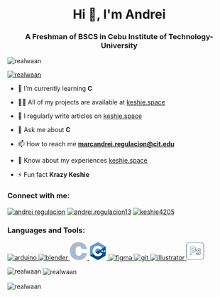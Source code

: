 <h1 align="center">Hi 👋, I'm Andrei</h1>
<h3 align="center">A Freshman of BSCS in Cebu Institute of Technology-University</h3>

<p align="left"> <img src="https://komarev.com/ghpvc/?username=realwaan&label=Profile%20views&color=0e75b6&style=flat" alt="realwaan" /> </p>

<p align="left"> <a href="https://github.com/ryo-ma/github-profile-trophy"><img src="https://github-profile-trophy.vercel.app/?username=realwaan" alt="realwaan" /></a> </p>

- 🌱 I’m currently learning **C**

- 👨‍💻 All of my projects are available at [keshie.space](keshie.space)

- 📝 I regularly write articles on [keshie.space](keshie.space)

- 💬 Ask me about **C**

- 📫 How to reach me **marcandrei.regulacion@cit.edu**

- 📄 Know about my experiences [keshie.space](keshie.space)

- ⚡ Fun fact **Krazy Keshie**

<h3 align="left">Connect with me:</h3>
<p align="left">
<a href="https://fb.com/andrei regulacion" target="blank"><img align="center" src="https://raw.githubusercontent.com/rahuldkjain/github-profile-readme-generator/master/src/images/icons/Social/facebook.svg" alt="andrei regulacion" height="30" width="40" /></a>
<a href="https://instagram.com/andrei.regulacion13" target="blank"><img align="center" src="https://raw.githubusercontent.com/rahuldkjain/github-profile-readme-generator/master/src/images/icons/Social/instagram.svg" alt="andrei.regulacion13" height="30" width="40" /></a>
<a href="https://discord.gg/keshie4205" target="blank"><img align="center" src="https://raw.githubusercontent.com/rahuldkjain/github-profile-readme-generator/master/src/images/icons/Social/discord.svg" alt="keshie4205" height="30" width="40" /></a>
</p>

<h3 align="left">Languages and Tools:</h3>
<p align="left"> <a href="https://www.arduino.cc/" target="_blank" rel="noreferrer"> <img src="https://cdn.worldvectorlogo.com/logos/arduino-1.svg" alt="arduino" width="40" height="40"/> </a> <a href="https://www.blender.org/" target="_blank" rel="noreferrer"> <img src="https://download.blender.org/branding/community/blender_community_badge_white.svg" alt="blender" width="40" height="40"/> </a> <a href="https://www.cprogramming.com/" target="_blank" rel="noreferrer"> <img src="https://raw.githubusercontent.com/devicons/devicon/master/icons/c/c-original.svg" alt="c" width="40" height="40"/> </a> <a href="https://www.w3schools.com/cpp/" target="_blank" rel="noreferrer"> <img src="https://raw.githubusercontent.com/devicons/devicon/master/icons/cplusplus/cplusplus-original.svg" alt="cplusplus" width="40" height="40"/> </a> <a href="https://www.figma.com/" target="_blank" rel="noreferrer"> <img src="https://www.vectorlogo.zone/logos/figma/figma-icon.svg" alt="figma" width="40" height="40"/> </a> <a href="https://git-scm.com/" target="_blank" rel="noreferrer"> <img src="https://www.vectorlogo.zone/logos/git-scm/git-scm-icon.svg" alt="git" width="40" height="40"/> </a> <a href="https://www.adobe.com/in/products/illustrator.html" target="_blank" rel="noreferrer"> <img src="https://www.vectorlogo.zone/logos/adobe_illustrator/adobe_illustrator-icon.svg" alt="illustrator" width="40" height="40"/> </a> <a href="https://www.photoshop.com/en" target="_blank" rel="noreferrer"> <img src="https://raw.githubusercontent.com/devicons/devicon/master/icons/photoshop/photoshop-line.svg" alt="photoshop" width="40" height="40"/> </a> </p>

<p><img align="left" src="https://github-readme-stats.vercel.app/api/top-langs?username=realwaan&show_icons=true&locale=en&layout=compact" alt="realwaan" /></p>

<p>&nbsp;<img align="center" src="https://github-readme-stats.vercel.app/api?username=realwaan&show_icons=true&locale=en" alt="realwaan" /></p>

<p><img align="center" src="https://github-readme-streak-stats.herokuapp.com/?user=realwaan&" alt="realwaan" /></p>
